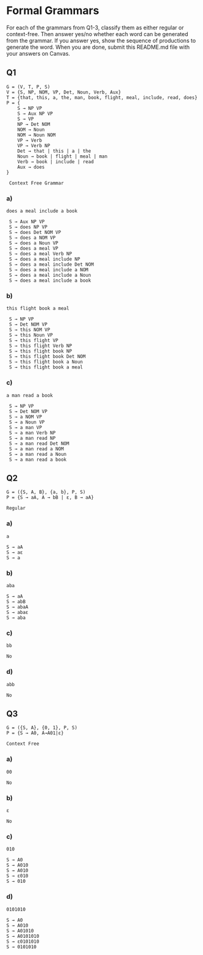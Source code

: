 # Formal Grammars

For each of the grammars from Q1-3, classify them as either regular or context-free. Then answer yes/no whether each word can be generated from the grammar. If you answer yes, show the sequence of productions to generate the word.  When you are done, submit this README.md file with your answers on Canvas. 

## Q1

```
G = (V, T, P, S) 
V = {S, NP, NOM, VP, Det, Noun, Verb, Aux}
T = {that, this, a, the, man, book, flight, meal, include, read, does}
P = {
    S → NP VP 
    S → Aux NP VP 
    S → VP 
    NP → Det NOM 
    NOM → Noun
    NOM → Noun NOM
    VP → Verb
    VP → Verb NP
    Det → that | this | a | the
    Noun → book | flight | meal | man
    Verb → book | include | read
    Aux → does
} 
```
```
 Context Free Grammar
```
### a)

```
does a meal include a book 
```
```
 S → Aux NP VP 
 S → does NP VP 
 S → does Det NOM VP 
 S → does a NOM VP
 S → does a Noun VP
 S → does a meal VP
 S → does a meal Verb NP
 S → does a meal include NP
 S → does a meal include Det NOM
 S → does a meal include a NOM
 S → does a meal include a Noun
 S → does a meal include a book
```
 
### b) 

```
this flight book a meal
``` 
```
 S → NP VP
 S → Det NOM VP
 S → this NOM VP
 S → this Noun VP
 S → this flight VP
 S → this flight Verb NP
 S → this flight book NP
 S → this flight book Det NOM
 S → this flight book a Noun
 S → this flight book a meal
```
### c) 

```
a man read a book
```
```
 S → NP VP
 S → Det NOM VP
 S → a NOM VP
 S → a Noun VP
 S → a man VP
 S → a man Verb NP
 S → a man read NP
 S → a man read Det NOM
 S → a man read a NOM
 S → a man read a Noun
 S → a man read a book 
```
## Q2

```
G = ({S, A, B}, {a, b}, P, S) 
P = {S → aA, A → bB | ε, B → aA}    
```
```
Regular 
```
### a) 

```
a
```
```
S → aA
S → aε
S → a
```

### b) 

```
aba
```
```
S → aA
S → abB
S → abaA
S → abaε
S → aba
```
### c) 

```
bb
```
```
No
```

### d) 

```
abb
```
```
No
```
## Q3

```
G = ({S, A}, {0, 1}, P, S) 
P = {S → A0, A→A01|ε}           
```
```
Context Free
`````
### a) 

```
00
```
```
No
```
 
### b) 

```
ε
```
```
No
```
### c)

```
010
```
```
S → A0
S → A010
S → A010
S → ε010
S → 010
```
 
### d) 

```
0101010
```
```
S → A0
S → A010
S → A01010
S → A0101010
S → ε0101010
S → 0101010
```
